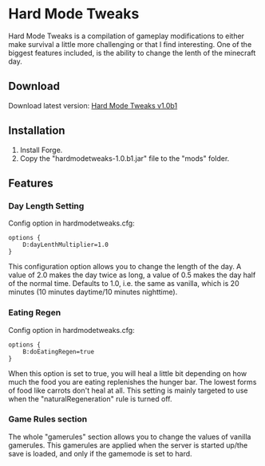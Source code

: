 # Hard Mode Tweaks

Hard Mode Tweaks is a compilation of gameplay modifications to either make
survival a little more challenging or that I find interesting. One of the
biggest features included, is the ability to change the lenth of the
minecraft day.

## Download

Download latest version: [Hard Mode Tweaks v1.0b1](http://www.mediafire.com/download/drwt3bb5krlcuds/hardmodetweaks-1.0b1.jar)

## Installation

1. Install Forge.
2. Copy the "hardmodetweaks-1.0.b1.jar" file to the "mods" folder.

## Features

### Day Length Setting

Config option in hardmodetweaks.cfg:
```
options {
    D:dayLenthMultiplier=1.0
}
```

This configuration option allows you to change the length of the day. A value
of 2.0 makes the day twice as long, a value of 0.5 makes the day half of the
normal time. Defaults to 1.0, i.e. the same as vanilla, which is 20 minutes
(10 minutes daytime/10 minutes nighttime).

### Eating Regen

Config option in hardmodetweaks.cfg:
```
options {
    B:doEatingRegen=true
}
```

When this option is set to true, you will heal a little bit depending on how
much the food you are eating replenishes the hunger bar. The lowest forms
of food like carrots don't heal at all. This setting is mainly targeted to
use when the "naturalRegeneration" rule is turned off.

### Game Rules section

The whole "gamerules" section allows you to change the values of vanilla
gamerules. This gamerules are applied when the server is started up/the save
is loaded, and only if the gamemode is set to hard.
